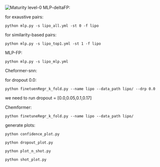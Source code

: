 ![Maturity level-0](https://img.shields.io/badge/Maturity%20Level-ML--0-red)
MLP-deltaFP: 

for exaustive pairs:

`python mlp.py -s lipo_all.yml -st 0 -f lipo`  

for similarity-based pairs:

`python mlp.py -s lipo_top1.yml -st 1 -f lipo`  

MLP-FP:

`python mlp.py -s lipo_mlp.yml`

Cheformer-snn:

for dropout 0.0:

`python finetuenRegr_k_fold.py --name lipo --data_path lipo/ --drp 0.0`   

we need to run dropout = [0.0,0.05,0.1,0.17]

Chemformer:

`python finetuneRegr_k_fold.py --name lipo --data_path lipo/` 

generate plots:

`python confidence_plot.py` 

`python dropout_plot.py` 

`python plot_n_shot.py` 

`python shot_plot.py` 





            
